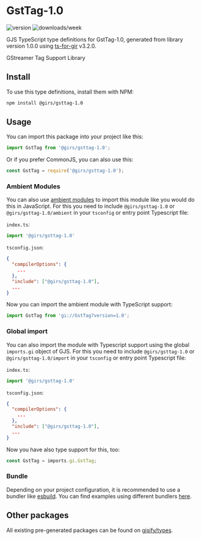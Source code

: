 
# GstTag-1.0

![version](https://img.shields.io/npm/v/@girs/gsttag-1.0)
![downloads/week](https://img.shields.io/npm/dw/@girs/gsttag-1.0)


GJS TypeScript type definitions for GstTag-1.0, generated from library version 1.0.0 using [ts-for-gir](https://github.com/gjsify/ts-for-gir) v3.2.0.

GStreamer Tag Support Library

## Install

To use this type definitions, install them with NPM:
```bash
npm install @girs/gsttag-1.0
```

## Usage

You can import this package into your project like this:
```ts
import GstTag from '@girs/gsttag-1.0';
```

Or if you prefer CommonJS, you can also use this:
```ts
const GstTag = require('@girs/gsttag-1.0');
```

### Ambient Modules

You can also use [ambient modules](https://github.com/gjsify/ts-for-gir/tree/main/packages/cli#ambient-modules) to import this module like you would do this in JavaScript.
For this you need to include `@girs/gsttag-1.0` or `@girs/gsttag-1.0/ambient` in your `tsconfig` or entry point Typescript file:

`index.ts`:
```ts
import '@girs/gsttag-1.0'
```

`tsconfig.json`:
```json
{
  "compilerOptions": {
    ...
  },
  "include": ["@girs/gsttag-1.0"],
  ...
}
```

Now you can import the ambient module with TypeScript support: 

```ts
import GstTag from 'gi://GstTag?version=1.0';
```

### Global import

You can also import the module with Typescript support using the global `imports.gi` object of GJS.
For this you need to include `@girs/gsttag-1.0` or `@girs/gsttag-1.0/import` in your `tsconfig` or entry point Typescript file:

`index.ts`:
```ts
import '@girs/gsttag-1.0'
```

`tsconfig.json`:
```json
{
  "compilerOptions": {
    ...
  },
  "include": ["@girs/gsttag-1.0"],
  ...
}
```

Now you have also type support for this, too:

```ts
const GstTag = imports.gi.GstTag;
```

### Bundle

Depending on your project configuration, it is recommended to use a bundler like [esbuild](https://esbuild.github.io/). You can find examples using different bundlers [here](https://github.com/gjsify/ts-for-gir/tree/main/examples).

## Other packages

All existing pre-generated packages can be found on [gjsify/types](https://github.com/gjsify/types).

